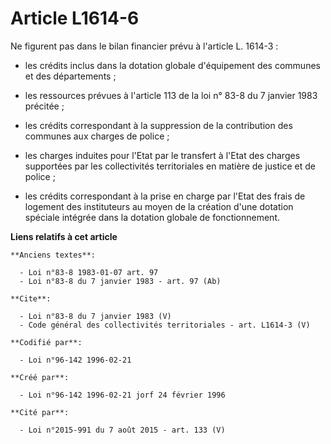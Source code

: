 # Article L1614-6

Ne figurent pas dans le bilan financier prévu à l'article L. 1614-3 :

- les crédits inclus dans la dotation globale d'équipement des communes et des départements ;

- les ressources prévues à l'article 113 de la loi n° 83-8 du 7 janvier 1983 précitée ;

- les crédits correspondant à la suppression de la contribution des communes aux charges de police ;

- les charges induites pour l'Etat par le transfert à l'Etat des charges supportées par les collectivités territoriales en
matière de justice et de police ;

- les crédits correspondant à la prise en charge par l'Etat des frais de logement des instituteurs au moyen de la création
d'une dotation spéciale intégrée dans la dotation globale de fonctionnement.

**Liens relatifs à cet article**

	**Anciens textes**:

	  - Loi n°83-8 1983-01-07 art. 97
	  - Loi n°83-8 du 7 janvier 1983 - art. 97 (Ab)

	**Cite**:

	  - Loi n°83-8 du 7 janvier 1983 (V)
	  - Code général des collectivités territoriales - art. L1614-3 (V)

	**Codifié par**:

	  - Loi n°96-142 1996-02-21

	**Créé par**:

	  - Loi n°96-142 1996-02-21 jorf 24 février 1996

	**Cité par**:

	  - Loi n°2015-991 du 7 août 2015 - art. 133 (V)
